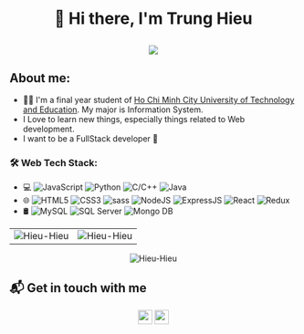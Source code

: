
<!--
**Hieu-Hieu/Hieu-Hieu** is a ✨ _special_ ✨ repository because its `README.md` (this file) appears on your GitHub profile.
### Hi there 👋
Here are some ideas to get you started:

- 🔭 I’m currently working on ...
- 🌱 I’m currently learning ...
- 👯 I’m looking to collaborate on ...
- 🤔 I’m looking for help with ...
- 💬 Ask me about ...
- 📫 How to reach me: ...
- 😄 Pronouns: ...
- ⚡ Fun fact: ...
-->
<h1 align="center">👋 Hi there, I'm Trung Hieu</h1>
<h2 align="center"><img src="https://readme-typing-svg.herokuapp.com?color=aebd38&lines=Welcome+To+My+Github!!!" /></h2>

## About me:
- :man_student: I'm a final year student of <a href="https://hcmute.edu.vn">Ho Chi Minh City University of Technology and Education</a>. My major is Information System.
- I Love to learn new things, especially things related to Web development.
- I want to be a FullStack developer :muscle:
<!-- <h3 align="left">Connect with me:</h3>
<div align="left">
  <a href="https://www.linkedin.com/in/jigar-sable/"><img alt="LinkedIn" src="https://img.shields.io/badge/linkedin-%230077B5.svg?style=for-the-badge&logo=linkedin&logoColor=white"/></a>
  <a href="mailto:jigarsable21@gmail.com"><img alt="Gmail" src="https://img.shields.io/badge/Gmail-D14836?style=for-the-badge&logo=gmail&logoColor=white"/></a>
   <a href="https://www.instagram.com/jigarsable.dev"><img alt="Instagram" src="https://img.shields.io/badge/Instagram-E4405F?style=for-the-badge&logo=instagram&logoColor=white"/></a>
  <a href="https://t.me/lifecode5"><img alt="Telegram" src="https://img.shields.io/badge/Telegram-2CA5E0?style=for-the-badge&logo=telegram&logoColor=white" /></a>
</div> -->

### 🛠 Web Tech Stack:
- 💻 <img alt="JavaScript" src="https://img.shields.io/badge/javascript-%23323330.svg?style=flat&logo=javascript&logoColor=%23F7DF1E"/> <img alt="Python" src="https://img.shields.io/badge/-Python-3776ab?style=flat&logo=python&logoWidth=20&&logoColor=fff"/> <img alt="C/C++" src="https://img.shields.io/badge/-C%2FC%2B%2B-00599c?style=flat&logo=c%2B%2B&logoWidth=20&&logoColor=fff"/> <img alt="Java" src="https://img.shields.io/badge/java-%23323330.svg?style=flat&logo=java&logoColor=%23F7DF1E"/>
- 🌐   <img alt="HTML5" src="https://img.shields.io/badge/html5-%23E34F26.svg?style=flat&logo=html5&logoColor=white&logoWidth=20"/> <img alt="CSS3" src="https://img.shields.io/badge/css3-%231572B6.svg?style=flat&logo=css3&logoColor=white&logoWidth=20"/> <img alt="sass" src="https://img.shields.io/badge/Sass-CC6699?style=flat&logo=sass&logoColor=white"/> <img alt="NodeJS" src="https://img.shields.io/badge/node.js-%2343853D.svg?style=flat&logo=node-dot-js&logoColor=white"/> <img alt="ExpressJS" src="https://img.shields.io/badge/Express.js-000000?style=flat&logo=express&logoColor=white"/> <img alt="React" src="https://img.shields.io/badge/react-%2320232a.svg?style=flat&logo=react&logoColor=%2361DAFB"/> <img alt="Redux" src="https://img.shields.io/badge/Redux-593D88?style=flat&logo=redux&logoColor=white"/>
- 🛢  <img alt="MySQL" src="https://img.shields.io/badge/-MySQL-4479A1?style=flat&logo=mysql&logoWidth=20&&logoColor=fff"/> <img alt="SQL Server" src="https://img.shields.io/badge/-SQL%20Server-CC2927?style=flat&logo=microsoft-sql-server&logoWidth=20&&logoColor=fff"/> <img alt="Mongo DB" src="https://img.shields.io/badge/-Mongo%20DB-47A248?style=flat&logo=mongodb&logoWidth=20&&logoColor=fff"/>

<table>
  <tr>
    <td><img src="https://github-readme-stats.vercel.app/api?username=Hieu-Hieu&show_icons=true&theme=dark&locale=en" alt="Hieu-Hieu" /></td>
    <td><img src="https://github-readme-stats.vercel.app/api/top-langs?username=Hieu-Hieu&show_icons=true&include_all_commits=true&theme=dark&locale=en&count_private=true&layout=compact" alt="Hieu-Hieu" /></td>
  </tr>
</table>

<div align="center">
<p><img align="center" src="https://github-readme-streak-stats.herokuapp.com/?user=Hieu-Hieu&theme=dark" alt="Hieu-Hieu" /></p>
  </div>
  
  ## 📬 Get in touch with me

<p align="center">
  <a href="http://facebook.com/profile.php?id=100012183550628" alt="Facebook">
    <img src="https://img.shields.io/badge/-Facebook-1877f2?style=flat&logo=facebook&logoWidth=20&&logoColor=fff" height="25" /></a>
  <a href="mailto:hieuld007@gmail.com" alt="Gmail">
    <img src="https://img.shields.io/badge/hieuld007@gmail.com-Email-ea4335?style=flat&logo=gmail&logoWidth=20&&logoColor=fff" height="25" /></a>
</p>
